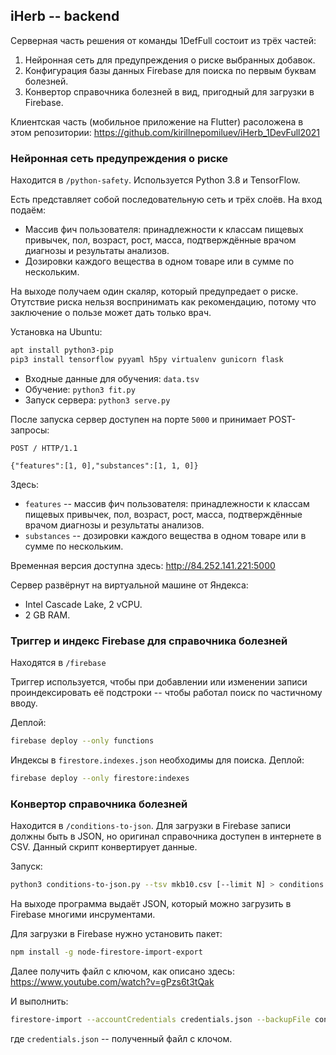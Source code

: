 ## iHerb -- backend

Серверная часть решения от команды 1DefFull состоит из трёх частей:

1. Нейронная сеть для предупреждения о риске выбранных добавок.
2. Конфигурация базы данных Firebase для поиска по первым буквам болезней.
3. Конвертор справочника болезней в вид, пригодный для загрузки в Firebase. 

Клиентская часть (мобильное приложение на Flutter) расоложена в этом репозитории:
https://github.com/kirillnepomiluev/iHerb_1DevFull2021

### Нейронная сеть предупреждения о риске

Находится в `/python-safety`. Используется Python 3.8 и TensorFlow.

Есть представляет собой последовательную сеть и трёх слоёв.
На вход подаём:
- Массив фич пользователя: принадлежности к классам пищевых привычек, пол, возраст, рост, масса, подтверждённые врачом диагнозы и результаты анализов.
- Дозировки каждого вещества в одном товаре или в сумме по нескольким.

На выходе получаем один скаляр, который предупредает о риске. Отутствие риска нельзя воспринимать как рекомендацию, потому что заключение о пользе может дать только врач.

Установка на Ubuntu:
```bash
apt install python3-pip
pip3 install tensorflow pyyaml h5py virtualenv gunicorn flask
```

- Входные данные для обучения: `data.tsv`
- Обучение: `python3 fit.py`
- Запуск сервера: `python3 serve.py`

После запуска сервер доступен на порте `5000` и принимает POST-запросы:

```
POST / HTTP/1.1

{"features":[1, 0],"substances":[1, 1, 0]}
```
Здесь:
- `features` -- массив фич пользователя: принадлежности к классам пищевых привычек, пол, возраст, рост, масса, подтверждённые врачом диагнозы и результаты анализов.
- `substances` -- дозировки каждого вещества в одном товаре или в сумме по нескольким.

Временная версия доступна здесь:
http://84.252.141.221:5000

Сервер развёрнут на виртуальной машине от Яндекса:
- Intel Cascade Lake, 2 vCPU.
- 2 GB RAM.

### Триггер и индекс Firebase для справочника болезней

Находятся в `/firebase`

Триггер используется, чтобы при добавлении или изменении записи проиндексировать её подстроки -- чтобы работал поиск по частичному вводу.

Деплой:

```bash
firebase deploy --only functions
```

Индексы в `firestore.indexes.json` необходимы для поиска. Деплой:
```bash
firebase deploy --only firestore:indexes
```


### Конвертор справочника болезней

Находится в `/conditions-to-json`. Для загрузки в Firebase записи должны быть в JSON, но оригинал справочника доступен в интернете в CSV. Данный скрипт конвертирует данные.

Запуск:
```bash
python3 conditions-to-json.py --tsv mkb10.csv [--limit N] > conditions.json
```

На выходе программа выдаёт JSON, который можно загрузить в Firebase многими инсрументами.

Для загрузки в Firebase нужно установить пакет:
```bash
npm install -g node-firestore-import-export
```

Далее получить файл с ключом, как описано здесь:
https://www.youtube.com/watch?v=gPzs6t3tQak

И выполнить:
```bash
firestore-import --accountCredentials credentials.json --backupFile conditions.json --nodePath conditions
```

где `credentials.json` -- полученный файл с клочом. 
